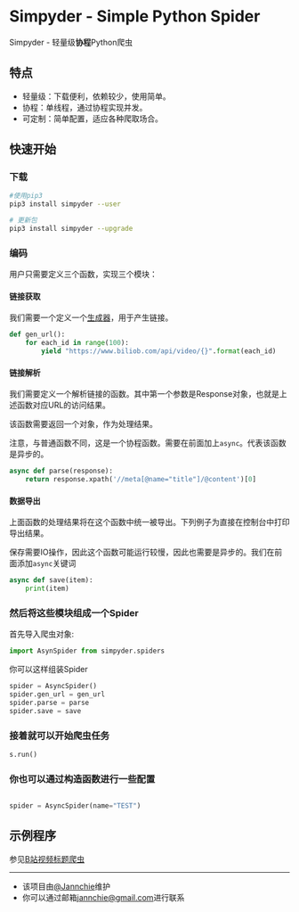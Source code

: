 # Simpyder - Simple Python Spider

Simpyder - 轻量级**协程**Python爬虫

## 特点

- 轻量级：下载便利，依赖较少，使用简单。
- 协程：单线程，通过协程实现并发。
- 可定制：简单配置，适应各种爬取场合。
  
## 快速开始

### 下载

```bash
#使用pip3
pip3 install simpyder --user
```

```bash
# 更新包
pip3 install simpyder --upgrade
```

### 编码

用户只需要定义三个函数，实现三个模块：

#### 链接获取

我们需要一个定义一个[生成器](https://docs.python.org/zh-cn/3/c-api/gen.html)，用于产生链接。

``` python
def gen_url():
    for each_id in range(100):
        yield "https://www.biliob.com/api/video/{}".format(each_id)
```

#### 链接解析

我们需要定义一个解析链接的函数。其中第一个参数是Response对象，也就是上述函数对应URL的访问结果。

该函数需要返回一个对象，作为处理结果。

注意，与普通函数不同，这是一个协程函数。需要在前面加上`async`。代表该函数是异步的。

``` python
async def parse(response):
    return response.xpath('//meta[@name="title"]/@content')[0]
```

#### 数据导出

上面函数的处理结果将在这个函数中统一被导出。下列例子为直接在控制台中打印导出结果。

保存需要IO操作，因此这个函数可能运行较慢，因此也需要是异步的。我们在前面添加`async`关键词

``` python
async def save(item):
    print(item)
```

### 然后将这些模块组成一个Spider

首先导入爬虫对象:

``` python
import AsynSpider from simpyder.spiders
```

你可以这样组装Spider

``` python
spider = AsyncSpider()
spider.gen_url = gen_url
spider.parse = parse
spider.save = save
```

### 接着就可以开始爬虫任务

``` python
s.run()
```

### 你也可以通过构造函数进行一些配置

``` python

spider = AsyncSpider(name="TEST")
```

## 示例程序

参见[B站视频标题爬虫](./demo/demo.py)

---

- 该项目由[@Jannchie](https://github.com/Jannchie)维护
- 你可以通过邮箱[jannchie@gmail.com](jannchie@gmail.com)进行联系
